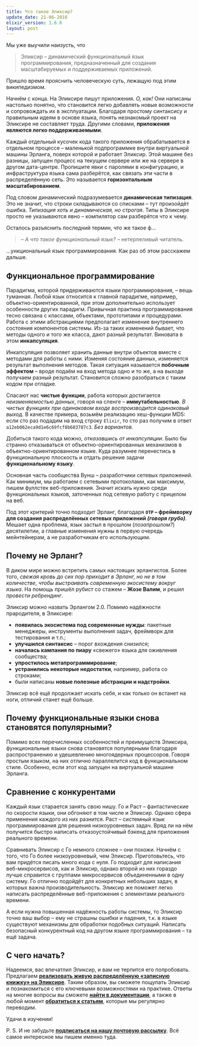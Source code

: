 ```yaml
---
title: Что такое Эликсир?
update_date: 21-06-2018
elixir_version: 1.6.6
layout: post
---
```

Мы уже выучили наизусть, что

> Эликсир – динамический функциональный язык программирования, предназначенный для создания масштабируемых и поддерживаемых приложений.
 
Пришло время прояснить человеческую суть, лежащую под этим википедизмом. 

Начнём с конца. На Эликсире пишут приложения. *О, как!* Они написаны настолько понятно, что становится легко добавлять новые возможности и сопровождать их в эксплуатации. Благодаря простому синтаксису и правильным идеям в основе языка, понять незнакомый проект на Эликсире не составляет труда. Другими словами, **приложения являются легко поддерживаемыми**.

Каждый отдельный кусочек кода такого приложения обрабатывается в отдельном процессе – маленькой подпрограммке внутри виртуальной машины Эрланга, поверх которой и работает Эликсир. Этой машине без разницы, запущен процесс на текущем сервере или же на сервере в другом дата-центре. Пропишите явки с паролями в конфигурацию, и инфраструктура языка сама разберётся, как связать эти части в распределённую сеть. Это называется **горизонтальным масштабированием**. 

Под словом динамический подразумевается **динамическая типизация**. Это не значит, что строки складываются со списками – тут произойдёт ошибка. *Типизация хоть и динамическая, но строгая*. Типы в Эликсире просто не указываются явно – компилятор сам разберётся что к чему.

Осталось разъяснить последний термин, что же такое ф...

> *– А что такое функциональный язык?* – нетерпеливый читатель.

…ункциональный язык программирования. Как раз об этом расскажем дальше.

 
## Функциональное программирование

Парадигма, которой придерживаются языки программирования, – вещь туманная. Любой язык относится к главной парадигме, например, объектно-ориентированной, при этом дополнительно использует особенности других парадигм. Привычная практика программирования тесно связана с классами, объектами, прототипами и процедурами. Работа с этими абстракциями предполагает изменение внутреннего состояния компонентов системы. Из-за таких изменений бывает, что методы одного и того же класса, дают разный результат. Виновата в этом **инкапсуляция**.

Инкапсуляция позволяет хранить данные внутри объектов вместе с методами для работы с ними. Изменяя состояние данных, изменяется результат выполнения методов. Такая ситуация называется **побочным эффектом** – вроде подаём на вход метода одно и то же, а на выходе получаем разный результат. Становится сложно разобраться с таким кодом при отладке.

Спасают нас **чистые функции**, работа которых достигается *неизменяемостью данных*, говоря на сленге – **иммутабельностью**. *В чистых функциях при одинаковом входе воспроизводится одинаковый выход.* В качестве примера, возьмём реализацию хеш-функции MD5: если сто раз подадим на вход строку `Elixir`, то сто раз получим в ответ `a12eb062eca9d1e6c69fcf8b603787c3`. *Без вариантов.*

Добиться такого кода можно, *отказавшись от инкапсуляции*. Было бы странно отказываться от объектно-ориентированных механизмов в объектно-ориентированном языке. Куда разумнее перенестись в функциональную плоскость и отдать решение задачи **функциональному языку**.

Основная часть сообщества Вунш – разработчики сетевых приложений. Как минимум, мы работаем с сетевыми протоколами, как максимум, пишем фуллстек веб-приложения. Значит искать нужно среди функциональных языков, заточенных под сетевую работу с прицелом на веб.

Под этот критерий точно подходит Эрланг, благодаря **`OTP` – фреймворку для создания распределённых сетевых приложений *(говоря грубо)***. Мешает одна проблема, язык застыл в прошлом (*позапрошлом?*) десятилетии, а главные изменения нужны в первую очередь мейнтейнерам, а не разработчикам его использующим.

## Почему не Эрланг?

В диком мире можно встретить самых настоящих эрлангистов. Более того, *свежая кровь до сих пор приходит в Эрланг, но не в том количестве, чтобы выстраивать современную экосистему вокруг языка*. На помощь пришёл рубист со стажем – **Жозе Валим**, и решил *провести ребрендинг*.

Эликсир можно назвать Эрлангом 2.0. Помимо надёжности прародителя, в Эликсире:
- **появилась экосистема под современные нужды**: пакетные менеджеры, инструменты выполнения задач, фреймворк для тестирования и т.п.;
- **улучшился синтаксис** – порог вхождения снизился;
- **началась кампания по пиару** «свежего» языка для оживления сообщества;
- **упростилось метапрограммирование**;
- **устранились некоторые недостатки**, например, работа со строками;
- были написаны **новые полезные абстракции и надстройки**.

Эликсир всё ещё продолжает искать себя, и как только он встанет на ноги, отличий станет ещё больше.

 
## Почему функциональные языки снова становятся популярными?

Помимо всех перечисленных особенностей и преимуществ Эликсира, функциональные языки снова становятся популярными благодаря распространению и удешевлению многоядерных процессоров. Говоря простым языком, на них отлично параллелится код в функциональном стиле. Особенно, если этот код запущен на виртуальной машине Эрланга.

 
## Сравнение с конкурентами

Каждый язык старается занять свою нишу. Го и Раст – фантастические по скорости языки, они обгоняют в том числе и Эликсир. Однако сфера применения каждого из них разнится. Раст – системный язык программирования для решения низкоуровневых задач. Вряд ли на нём получится быстро написать отказоустойчивый бэкенд для приложения реального времени.

Сравнивать Эликсир с Го немного сложнее – они похожи. Начнём с того, что Го более низкоуровневый, чем Эликсир. Приготовьтесь, что вам придётся писать много кода с нуля. Го подходит для написания веб-микросервисов, как и Эликсир, однако второй из них гораздо лучше справится с группами микросервисов объединенными в одну систему. Го отлично подойдёт для конкретных небольших задач, в которых важна производительность. Эликсир же поможет легко написать распределённые веб-приложения с элементами реального времени.

А если нужна повышенная надёжность работы системы, то Эликсир точно ваш выбор – ему не страшны ошибки и падения, т.к. в языке существуют механизмы для обработки подобных ситуаций. Написать безопасный конкурентный код на другом языке программирования – та ещё задача.

## С чего начать?

Надеемся, вас впечатлил Эликсир, и вам не терпится его попробовать. Предлагаем [**реализовать живую распределённую «записную книжку» на Эликсире**](https://wunsh.ru/docs/mix-otp/introduction-to-mix.html). Таким образом, вы сможете пощупать Эликсир и познакомиться с его ключевыми возможностями на практике. Ответы на многие вопросы вы сможете [**найти в документации**](/docs), а также в любой момент [**обратиться к статьям**](/tags), которые мы регулярно переводим.

Удачи в изучении!

P. S. И не забудьте [**подписаться на нашу почтовую рассылку**](#subscribeModal). Всё самое интересное мы пишем именно туда.
